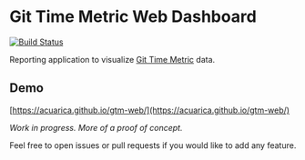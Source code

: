# Git Time Metric Web Dashboard

[![Build Status](https://travis-ci.com/acuarica/gtm-web.svg?branch=master)](https://travis-ci.com/acuarica/gtm-web)

Reporting application to visualize [Git Time Metric](https://github.com/git-time-metric/gtm) data.

## Demo

[https://acuarica.github.io/gtm-web/](https://acuarica.github.io/gtm-web/)

*Work in progress. More of a proof of concept.*

Feel free to open issues or pull requests if you would like to add any feature.
